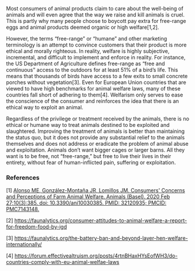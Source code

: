 Most consumers of animal products claim to care about the well-being of animals and will even agree that the way we raise and kill animals is cruel. This is partly why many people choose to boycott  pay extra for free-range eggs and animal products deemed organic or high welfare[1,2].

However, the terms “free-range” or “humane” and other marketing terminology is an attempt to convince customers that their product is more ethical and morally righteous. In reality, welfare is highly subjective, incremental, and difficult to implement and enforce in reality. For instance, the US Department of Agriculture defines free-range as “free and continuous” access to the outdoors for at least 51% of a bird’s life. This means that thousands of birds have access to a few exits to small concrete porches without vegetation[3]. Even for European Union countries that are viewed to have high benchmarks for animal welfare laws, many of these countries fall short of adhering to them[4]. Welfarism only serves to ease the conscience of the consumer and reinforces the idea that there is an ethical way to exploit an animal.

Regardless of the privilege or treatment received by the animals, there is no ethical or humane way to treat animals destined to be exploited and slaughtered. Improving the treatment of animals is better than maintaining the status quo, but it does not provide any substantial relief to the animals themselves and does not address or eradicate the problem of animal abuse and exploitation. Animals don’t want bigger cages or larger barns. All they want is to be free, not “free-range,” but free to live their lives in their entirety, without fear of human-inflicted pain, suffering or exploitation.

### References
[1] [Alonso ME, González-Montaña JR, Lomillos JM. Consumers' Concerns and Perceptions of Farm Animal Welfare. Animals (Basel). 2020 Feb 27;10(3):385. doi: 10.3390/ani10030385. PMID: 32120935; PMCID: PMC7143148.](https://www.ncbi.nlm.nih.gov/pmc/articles/PMC7143148/#B11-animals-10-00385)

[2] https://faunalytics.org/consumer-attitudes-to-animal-welfare-a-report-for-freedom-food-by-igd

[3] https://faunalytics.org/the-battery-ban-and-beyond-layer-hen-welfare-internationally/

[4] https://forum.effectivealtruism.org/posts/4rtnBHaxHYsEofWH3/do-countries-comply-with-eu-animal-welfae-laws